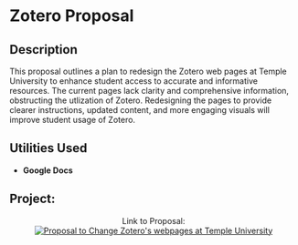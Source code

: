 <h1>Zotero Proposal</h1>


<h2>Description</h2>
This proposal outlines a plan to redesign the Zotero web pages at Temple University to enhance student access to accurate and informative resources. The current pages lack clarity and comprehensive information, obstructing the utlization of Zotero. Redesigning the pages to provide clearer instructions, updated content, and more engaging visuals will improve student usage of Zotero. 
<br />


<h2>Utilities Used</h2>


- <b>Google Docs</b>


<h2>Project:</h2>

<p align="center">
Link to Proposal: <br/>
<a href="https://docs.google.com/document/d/1OyX-Tc7r4jVQgEfwkHhfosGek9bT3gs3fXKcDirUzG0/edit?usp=sharing"><img alt="Proposal to Change Zotero's webpages at Temple University"/></a>
<br />
<br />

</p>

<!--
 ```diff
- text in red
+ text in green
! text in orange
# text in gray
@@ text in purple (and bold)@@
```
--!>
